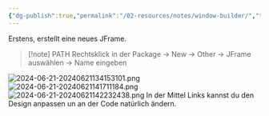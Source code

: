 ```yaml
---
{"dg-publish":true,"permalink":"/02-resources/notes/window-builder/","tags":["java/tools"],"noteIcon":"","updated":"2024-06-21T16:04:27.000+02:00"}
---
```


Erstens, erstellt eine neues JFrame.
> [!note] PATH
> Rechtsklick in der Package -> New -> Other -> JFrame auswählen -> Name eingeben

![2024-06-21-20240621134153101.png](/img/user/02%20-%20RESOURCES/Files/2024-06-21-20240621134153101.png)
![2024-06-21-20240621141711184.png](/img/user/02%20-%20RESOURCES/Files/2024-06-21-20240621141711184.png)
![2024-06-21-20240621142232438.png](/img/user/02%20-%20RESOURCES/Files/2024-06-21-20240621142232438.png)
In der Mittel Links kannst du den Design anpassen un an der Code natürlich ändern. 
